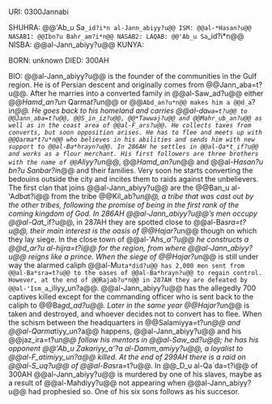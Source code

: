 URI: 0300Jannabi

SHUHRA: @@'Ab_u Sa`_id?i*n al-Jann_abiyy?u@@
ISM: @@al-*Hasan?u@@
NASAB1: @@Ibn?u Bahr_am?i*n@@
NASAB2:
LAQAB: @@'Ab_u Sa`_id?i*n@@
NISBA: @@al-Jann_abiyy?u@@
KUNYA: 

BORN: unknown
DIED: 300AH

BIO: @@al-Jann_abiyy?u@@ is the founder of the communities in the Gulf region. He is of Persian descent and originally comes from @@Jann_aba=t?u@@. After he marries into a converted family in @@al-Saw_ad?u@@ either @@*Hamd_an?u*n Qarma*t?u*n@@ or @@`Abd_an?u*n@@ makes him a @@d_a`?i*n@@. He goes back to his homeland and carries @@al-da`wa=t?u@@ to @@Jann_aba=t?u@@, @@S_in_iz?u@@, @@*Tawwaj?u@@ and @@Mahr_ub_an?u@@ as well as in the coast area of @@al-F_ars?u@@. He collects taxes from converts, but soon opposition arises. He has to flee and meets up with @@Qarma*t?u*n@@ who believes in his abilities and sends him with new support to @@al-Ba*hrayn?u@@. In 286AH he settles in @@al-Qa*t_if?u@@ and works as a flour merchant. His first followers are three brothers with the name of @@`Aliyy?u*n@@, @@*Hamd_an?u*n@@ and @@al-*Hasan?u bn?u Sanbar?i*n@@ and their families. Very soon he starts converting the bedouins outside the city and incites them to raids against the unbelievers. The first clan that joins @@al-Jann_abiyy?u@@ are the @@Ban_u al-'A*dba*t?i@@ from the tribe @@Kil_ab?u*n@@, a tribe that was cast out by the other tribes, following the promise of being in the first rank of the coming kingdom of God. In 286AH @@al-Jann_abiyy?u@@’s men occupy @@al-Qa*t_if?u@@, in 287AH they are spotted close to @@al-Ba*sra=t?u@@, their main interest is the oasis of @@Hajar?u*n@@ though on which they lay siege. In the close town of @@al-'A*hs_a'?u@@ he constructs a @@d_ar?u al-hijra=t?i@@ for the region, from where @@al-Jann_abiyy?u@@ reigns like a prince. When the siege of @@Hajar?u*n@@ is still under way the alarmed caliph @@al-Mu`ta*did?u@@ has 2,000 men sent from @@al-Ba*sra=t?u@@ to the oases of @@al-Ba*hrayn?u@@ to regain control. However, at the end of @@Rajab?u*n@@ in 287AH they are defeated by @@al-'Ism_a`_iliyy_un?a@@. @@al-Jann_abiyy?u@@ has the allegedly 700 captives killed except for the commanding officer who is sent back to the caliph to @@Ba*gd_ad?u@@. Later in the same year @@Hajar?u*n@@ is taken and destroyed, and whoever decides not to convert has to flee. When the schism between the headquarters in @@Salamiyya=t?u*n@@ and @@al-Qarma*tiyy_un?a@@ happens, @@al-Jann_abiyy?u@@ and his @@jaz_ira=t?u*n@@ follow his mentors in @@al-Saw_ad?u@@; he has his opponent @@'Ab_u Zakariyy_a'?a al-*Damm_amiyy?u@@, a loyalist to @@al-F_a*timiyy_un?a@@ killed. At the end of 299AH there is a raid on @@al-S_uq?u@@ of @@al-Ba*sra=t?u@@. In @@_D_u al-Qa`da=t?i@@ of 300AH @@al-Jann_abiyy?u@@ is murdered by one of his slaves, maybe as a result of @@al-Mahdiyy?u@@ not appearing when @@al-Jann_abiyy?u@@ had prophesied so. One of his six sons follows as his succesor.
